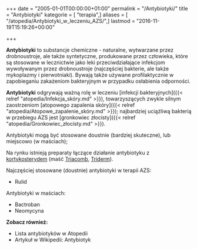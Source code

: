 +++
date = "2005-01-01T00:00:00+01:00"
permalink = "/Antybiotyki/"
title = "Antybiotyki"
kategorie = [ "terapia",]
aliases = [ "/atopedia/Antybiotyki_w_leczeniu_AZS/",]
lastmod = "2016-11-19T15:19:26+00:00"

+++

**Antybiotyki** to substancje chemiczne - naturalne, wytwarzane przez drobnoustroje, ale także syntetyczne, produkowane przez człowieka, które są stosowane w lecznictwie jako leki przeciwdziałające infekcjom wywoływanym przez drobnoustroje (najczęściej bakterie, ale także mykoplazmy i pierwotniaki). Bywają także używane profilaktycznie w zapobieganiu zakażeniom bakteryjnym w przypadku osłabienia odporności.

**Antybiotyki** odgrywają ważną rolę w leczeniu [infekcji bakteryjnych]({{< relref "atopedia/Infekcja_skóry.md" >}}), towarzyszących zwykle silnym zaostrzeniom [atopowego zapalenia skóry]({{< relref "atopedia/Atopowe_zapalenie_skóry.md" >}}); najbardziej uciążliwą bakterią w przebiegu AZS jest [gronkowiec złocisty]({{< relref "atopedia/Gronkowiec_złocisty.md" >}}).

<div align="center">
</div>
Antybiotyki mogą być stosowane doustnie (bardziej skuteczne), lub miejscowo (w maściach);

Na rynku istnieją preparaty łączące działanie antybiotyku z [kortykosterydem](/atopedia/Kortykosterydy) (maść [Triacomb](/atopedia/Triacomb), [Triderm](/atopedia/Triderm)).

Najczęściej stosowane (doustnie) antybiotyki w terapii AZS:

-   Rulid

Antybiotyki w maściach:

-   Bactroban
-   Neomycyna

**Zobacz również:**

-   Lista antybiotyków w Atopedii
-   Artykuł w Wikipedii: Antybiotyk
